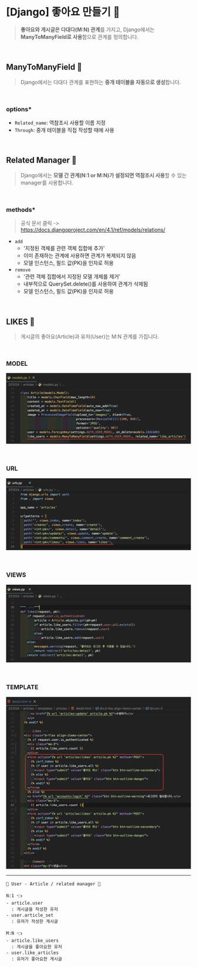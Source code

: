 # [Django] 좋아요 만들기 📝

> **좋아요와 게시글은 다대다(M:N) 관계**를 가지고, Django에서는 **ManyToManyField로 사용**함으로 관계를 정의합니다.

<br/>

## **ManyToManyField 📕**

> Django에서는 다대다 관계를 표현하는 **중개 테이블을 자동으로 생성**합니다.

<br/>

### **options\***

- `Related_name`: 역참조시 사용할 이름 지정
- `Through`: 중개 테이블을 직접 작성할 때에 사용

<br/>

## **Related Manager 📙**

> Django에서는 **모델 간 관계(N:1 or M:N)가 설정되면 역참조시 사용**할 수 있는 manager를 사용합니다.

<br/>

### **methods\***

> 공식 문서 클릭 -> https://docs.djangoproject.com/en/4.1/ref/models/relations/

- `add`
  - '지정된 객체를 관련 객체 집합에 추가'
  - 이미 존재하는 관계에 사용하면 관계가 복제되지 않음
  - 모델 인스턴스, 필드 값(PK)을 인자로 허용
- `remove`
  - '관련 객체 집합에서 지정된 모델 개체를 제거'
  - 내부적으로 QuerySet.delete()를 사용하여 관계가 삭제됨
  - 모델 인스턴스, 필드 값(PK)을 인자로 허용

<br/>

## **LIKES 📘**

> 게시글의 좋아요(Article)과 유저(User)는 M:N 관계를 가집니다.

<br/>

### **MODEL**

![](./img/like-01.png)

<br/>

### **URL**

![](./img/like-02.png)

<br/>

### **VIEWS**

![](./img/like-03.png)

<br/>

### **TEMPLATE**

![](./img/like-04.png)

---

```
🙌 User - Article / related manager 🙌

N:1 👈
- article.user
  : 게시글을 작성한 유저
- user.article_set
  : 유저가 작성한 게시글

M:N 👈
- article.like_users
  : 게시글을 좋아요한 유저
- user.like_articles
  : 유저가 좋아요한 게시글
```
